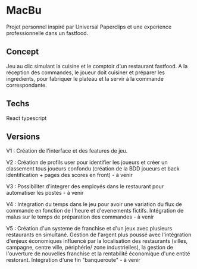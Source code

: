 # MacBu

Projet personnel inspiré par Universal Paperclips et une experience professionnelle dans un fastfood.

## Concept

Jeu au clic simulant la cuisine et le comptoir d'un restaurant fastfood.
A la réception des commandes, le joueur doit cuisiner et préparer les ingredients, pour fabriquer le plateau et la servir à la commande correspondante.

## Techs 

React typescript


## Versions 

V1 : Création de l'interface et des features de jeu.

V2 : Création de profils user pour identifier les joueurs et créer un classement tous joueurs confondu (création de la BDD joueurs et back identification + pages des scores en front) - à venir

V3 : Possibiliter d'integrer des employés dans le restaurant pour automatiser les postes - à venir

V4 : Integration du temps dans le jeu pour avoir une variation du flux de commande en fonction de l'heure et d'evenements fictifs. Intégration de malus sur le temps de préparation des commandes - à venir

V5 : Création d'un systeme de franchise et d'un jeux avec plusieurs restaurants en simultané. Gestion de l'argent plus poussé avec l'intégration d'enjeux économiques influencé par la localisation des restaurants (villes, campagne, centre ville, périphérie/ zone industrielles), la gestion de l'ouverture de nouvelles franchise et la rentabilité économique d'une entité restorant. 
Intégration d'une fin "banqueroute" - à venir 
